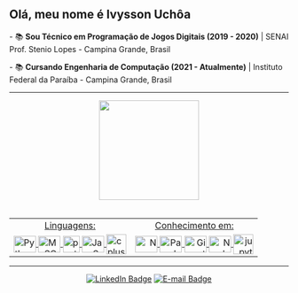   
<h2>Olá, meu nome é Ivysson Uchôa</h2>
<p>- 📚 <strong>Sou Técnico em Programação de Jogos Digitais (2019 - 2020)</strong> | SENAI Prof. Stenio Lopes - Campina Grande, Brasil</p>
<p>- 📚 <strong>Cursando Engenharia de Computação (2021 - Atualmente)</strong> | Instituto Federal da Paraíba - Campina Grande, Brasil</p>

<hr>
  <div align="center">
    <a href="https://beacons.ai/IvyssonUchoa">
<!--     <img height="180em" src="https://github-readme-stats.vercel.app/api?username=IvyssonUchoa&show_icons=true&theme=dark&include_all_commits=true&count_private=false"/> -->
    <img height="180em" src="https://github-readme-stats.vercel.app/api/top-langs/?username=IvyssonUchoa&layout=compact&langs_count=16&theme=dark"/>
  </div>

  </br>
  
  <table align="center">
    <tr>    
        <td align="center">Linguagens:</td>
        <td align="center">Conhecimento em:</td>
    </tr>
    <tr>
        <td align="left">
            <img align="center" title="Python" height="30" width="40" src="https://cdn.jsdelivr.net/gh/devicons/devicon/icons/python/python-original.svg" />
            <img align="center" title="MySQL" height="30" width="40" src="https://cdn.jsdelivr.net/gh/devicons/devicon/icons/mysql/mysql-original.svg" />
            <img align="center" alt="postesgres" src="https://cdn.jsdelivr.net/gh/devicons/devicon/icons/postgresql/postgresql-original.svg"width = "30">
            <img align="center" title="JavaScript" height="30" width="40" src="https://cdn.jsdelivr.net/gh/devicons/devicon/icons/javascript/javascript-original.svg" />
            <img align="center" alt="cplusplus" src="https://cdn.jsdelivr.net/gh/devicons/devicon/icons/cplusplus/cplusplus-original.svg"  width = "36">
          </td>
         <td align="right">
            <img align="center" title="Numpy" height="30" width="40" src="https://cdn.jsdelivr.net/gh/devicons/devicon/icons/numpy/numpy-original.svg" />
            <img align="center" title="Pandas" height="30" width="40" src="https://cdn.jsdelivr.net/gh/devicons/devicon/icons/pandas/pandas-original.svg" />
            <img align="center" title="Git" height="30" width="40" src="https://cdn.jsdelivr.net/gh/devicons/devicon/icons/git/git-original.svg" />
            <img align="center" title="NodeJS" height="30" width="40" src="https://cdn.jsdelivr.net/gh/devicons/devicon/icons/nodejs/nodejs-original.svg" />
            <img align="center" alt="jupyter" src="https://cdn.jsdelivr.net/gh/devicons/devicon/icons/jupyter/jupyter-original-wordmark.svg"width = "36">
          </td>
    </tr>
  </table>
  
  <hr>
  <p align="center">
    <a href="https://www.linkedin.com/in/IvyssonUchoa/"><img src="https://img.shields.io/badge/LinkedIn-0A66C2?style=for-the-badge&logo=LinkedIn&logoColor=white" title="Ivysson's LinkedIn" alt="LinkedIn Badge" /></a>
    <a href="mailto:ivysson2312@gmail.com"><img src="https://img.shields.io/badge/Gmail-EA4335?style=for-the-badge&logo=gmail&logoColor=white" title="Ivysson's E-mail" alt="E-mail Badge" /></a>
  </p>
